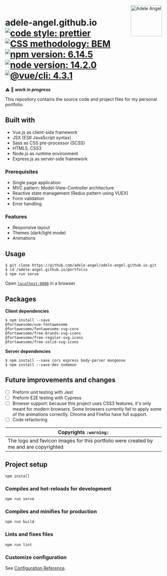 <img src="./src/assets/images/logo.png" alt="Adele Angel" style="width:100px;height:100px;" align="right"/>

# adele-angel.github.io [![code style: prettier](https://img.shields.io/badge/code_style-prettier-ff69b4)](https://github.com/prettier/prettier) [![CSS methodology: BEM](https://img.shields.io/badge/CSS_methodology-BEM-brightgreen)](http://getbem.com/introduction/) [![npm version: 6.14.5](https://img.shields.io/badge/npm%20version-6.14.5-blue)](https://www.npmjs.com/) [![node version: 14.2.0](https://img.shields.io/badge/node%20version-14.2.0-blue)](https://nodejs.org/) [![@vue/cli: 4.3.1](https://img.shields.io/badge/@vue/cli-4.3.1-blue)](https://github.com/vuejs/vue-cli)

:warning: :construction: _**work in progress**_

This repository contains the source code and project files for my personal portfolio.

## Built with

- Vue.js as client-side framework
- JSX (ES6 JavaScript syntax)
- Sass as CSS pre-processor (SCSS)
- HTML5, CSS3
- Node.js as runtime environment
- Express.js as server-side framework

### Prerequisites

- Single page application
- MVC pattern: Model-View-Controller architecture
- Reactive state management (Redux pattern using VUEX)
- Form validation
- Error handling

### Features

- Responsive layout
- Themes (dark/light mode)
- Animations

## Usage

```
$ git clone https://github.com/adele-angel/adele-angel.github.io.git
$ cd /adele-angel.github.io/portfolio
$ npm run serve
```

Open [`localhost:8080`](http://localhost:8080) in a browser

## Packages

**Client dependencies**

```
$ npm install --save
@fortawesome/vue-fontawesome
@fortawesome/fontawesome-svg-core
@fortawesome/free-brands-svg-icons
@fortawesome/free-regular-svg-icons
@fortawesome/free-solid-svg-icons
```

**Server dependencies**

```
$ npm install --save cors express body-parser mongoose
$ npm install --save-dev nodemon
```

## Future improvements and changes

- [ ] Preform unit testing with Jest
- [ ] Preform E2E testing with Cypress
- [ ] Browser support: because this project uses CSS3 features, it's only meant for modern browsers. Some browsers currently fail to apply some of the animations correctly. Chrome and Firefox have full support.
- [ ] Code refactoring

| Copyrights `:warning:`                                                                |
| ------------------------------------------------------------------------------------- |
| The logo and favicon images for this portfolio were created by me and are copyrighted |

## Project setup

```
npm install
```

### Compiles and hot-reloads for development

```
npm run serve
```

### Compiles and minifies for production

```
npm run build
```

### Lints and fixes files

```
npm run lint
```

### Customize configuration

See [Configuration Reference](https://cli.vuejs.org/config/).
